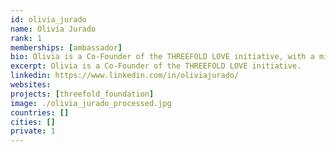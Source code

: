 ```yaml
---
id: olivia_jurado
name: Olivia Jurado
rank: 1
memberships: [ambassador]
bio: Olivia is a Co-Founder of the THREEFOLD LOVE initiative, with a mission of digital inclusion by empowering communities through the use of ThreeFold technologies. Olivia is an eco-socialpreneur and serial volunteer. Living each day in mindful ways in an attempt to get back to a manner of living that is more harmonious with nature, while trying  to find a balance between high tech and low tech living.Spreading the love...into the fold. Co-Founder fell in love with Threefold I am happy to support the ThreeFold mission to cultivate the infrastructure for a new, secure, green & neutral internet for all because it is galvanized by dedication and a true love of people and our planet.
excerpt: Olivia is a Co-Founder of the THREEFOLD LOVE initiative.
linkedin: https://www.linkedin.com/in/oliviajurado/
websites:
projects: [threefold_foundation]
image: ./olivia_jurado_processed.jpg
countries: []
cities: []
private: 1
---
```

